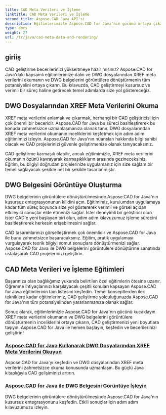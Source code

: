 ```yaml
---
title: CAD Meta Verileri ve İşleme
linktitle: CAD Meta Verileri ve İşleme
second_title: Aspose.CAD Java API'si
description: Eğitimlerimizle Aspose.CAD for Java'nın gücünü ortaya çıkarın! XREF meta verilerini zahmetsizce okumayı ve gelişmiş CAD geliştirme için DWG belgelerini görüntülere dönüştürmeyi öğrenin.
type: docs
weight: 27
url: /tr/java/cad-meta-data-and-rendering/
---
```



## giriiş

CAD geliştirme becerilerinizi yükseltmeye hazır mısınız? Aspose.CAD for Java'daki kapsamlı eğitimlerimize dalın ve DWG dosyalarından XREF meta verilerini okumanın ve DWG belgelerini görüntülere dönüştürmenin tüm potansiyelini ortaya çıkarın. Bu kılavuzda, CAD geliştirmeyi kusursuz ve verimli bir süreç haline getirecek temel adımlarda size yol göstereceğiz.

## DWG Dosyalarından XREF Meta Verilerini Okuma

XREF meta verilerini anlamak ve çıkarmak, herhangi bir CAD geliştiricisi için çok önemli bir beceridir. Aspose.CAD for Java bu süreci basitleştirerek bu konuda zahmetsizce uzmanlaşmanıza olanak tanır. DWG dosyalarından XREF meta verilerini okumanın inceliklerini keşfetmek için adım adım eğitimimizi izleyin. Aspose.CAD for Java'nın nüansları hakkında bilgi sahibi olacak ve CAD projelerinizi güvenle geliştirmenize olanak tanıyacaksınız.

CAD geliştirme karmaşık olabilir, ancak eğitimimizle, XREF meta verilerini okumanın özünü kavrayarak karmaşıklıkların arasında gezineceksiniz. Eğitim, bu bilgiyi doğrudan projelerinize uygulamanız için size sağlam bir temel sağlayacak şekilde net bir şekilde tasarlanmıştır.

## DWG Belgesini Görüntüye Oluşturma

DWG belgelerinin görüntülere dönüştürülmesinde Aspose.CAD for Java'nın kusursuz entegrasyonunun kilidini açın. Eğitimimiz, kurulumdan uygulamaya kadar tüm süreç boyunca size yol göstererek verimli ve görsel açıdan etkileyici sonuçlar elde etmenizi sağlar. İster deneyimli bir geliştirici olun ister CAD'e yeni başlayan biri olun, adım adım kılavuzumuz işleme sürecini basitleştirerek herkesin erişebilmesini sağlar.

CAD tasarımlarınızı görselleştirmek çok önemlidir ve Aspose.CAD for Java ile bunu zahmetsizce başaracaksınız. Eğitim, pratik uygulamayı vurgulayarak teorik bilgiyi somut sonuçlara dönüştürmenizi sağlar. Aspose.CAD for Java ile DWG belgelerini görüntülere dönüştürme sanatında ustalaşarak CAD projelerinizi geliştirin.

## CAD Meta Verileri ve İşleme Eğitimleri
Başarınıza olan bağlılığımız yukarıda belirtilen özel eğitimlerin ötesine uzanır. Öğrenme ihtiyaçlarınızı karşılayacak çeşitli konuları kapsayan Aspose.CAD for Java eğitimlerinin tam listesini keşfedin. Temel konseptlerden ileri tekniklere kadar eğitimlerimiz, CAD geliştirme yolculuğunuzda Aspose.CAD for Java'nın tüm potansiyelinden yararlanmanıza olanak sağlar.

Sonuç olarak, eğitimlerimizle Aspose.CAD for Java'nın gücünü kucaklayın. XREF meta verilerini okumanın ve DWG belgelerini görüntülere dönüştürmenin inceliklerini ortaya çıkarın, CAD geliştirmenizi yeni boyutlara taşıyın. Aspose.CAD for Java ile hemen başlayın, keşfedin ve becerilerinizi geliştirin!
### [Aspose.CAD for Java Kullanarak DWG Dosyalarından XREF Meta Verilerini Okuyun](./read-xref-meta-data/)
Aspose.CAD for Java'yı keşfedin ve DWG dosyalarından XREF meta verilerini zahmetsizce okuma konusunda uzmanlaşın. Bu güçlü Java kitaplığıyla CAD gelişiminizi artırın.
### [Aspose.CAD for Java ile DWG Belgesini Görüntüye İşleyin](./render-dwg-to-image/)
DWG belgelerinin görüntülere dönüştürülmesinde Aspose.CAD for Java'nın kusursuz entegrasyonunu keşfedin. Etkili sonuçlar için adım adım kılavuzumuzu izleyin.
